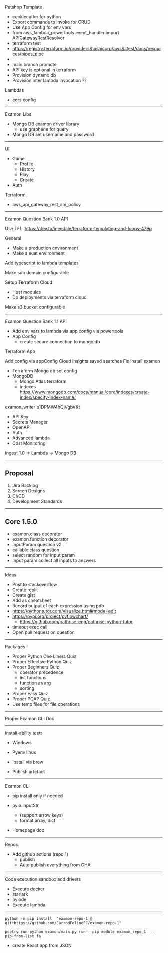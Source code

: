 Petshop Template
- cookiecutter for python
- Export commands to invoke for CRUD
- Use App Config for env vars
- from aws_lambda_powertools.event_handler import APIGatewayRestResolver
- terraform test
- https://registry.terraform.io/providers/hashicorp/aws/latest/docs/resources/pipes_pipe
- 
- main branch promote
- API key is optional in terraform
- Provision dynamo db
- Provision inter lambda invocation ??

Lambdas
- cors config

--------------------------------------------------------------------------------
Examon Libs

- Mongo DB examon driver library
  - use graphene for query
- Mongo DB set username and password

--------------------------------------------------------------------------------

UI
- Game
  - Profile
  - History
  - Play
  - Create
- Auth

Terraform
- aws_api_gateway_rest_api_policy

--------------------------------------------------------------------------------
Examon Question Bank 1.0 API

Use TFL:
  https://dev.to/ineedale/terraform-templating-and-loops-479p

General
* Make a production environment
* Make a euat environment

Add typescript to lambda templates

Make sub domain configurable

Setup Terraform Cloud
* Host modules
* Do deployments via terraform cloud

Make s3 bucket configurable

--------------------------------------------------------------------------------
Examon Question Bank 1.1 API

* Add env vars to lambda via app config via powertools
* App Config
   * create secure connection to mongo db




Terraform App

Add config via appConfig
Cloud insights saved searches
Fix install examon
* Terraform Mongo db set config
* MongoDB
  * Mongo Atlas terraform
  * indexes https://www.mongodb.com/docs/manual/core/indexes/create-index/specify-index-name/

examon_writer
b1DPMW4hQjVgbVKt


* API Key
* Secrets Manager
* OpenAPI
* Auth
* Advanced lambda
* Cost Monitoring

Ingest 1.0 -> Lambda -> Mongo DB

----------------------------------------------------------------------------------
Proposal
----------------------------------------------------------------------------------
1. Jira Backlog
2. Screen Designs
3. CI/CD
4. Development Standards

----------------------------------------------------------------------------------
Core 1.5.0
----------------------------------------------------------------------------------

- examon.class decorator
- examon.function decorator
- InputParam question v2
- callable class question
- select random for input param
- Input param collect all inputs to answers

--------------------------------------------------------------------------------
Ideas
* Post to stackoverflow
* Create replit
* Create gist
* Add as cheatsheet
* Record output of each expression using pdb
* https://pythontutor.com/visualize.html#mode=edit
* https://pypi.org/project/pyflowchart/
  * https://github.com/pathrise-eng/pathrise-python-tutor
* timeout exec call
* Open pull request on question

---------------------------------------------------------------------------------
Packages
* Proper Python One Liners Quiz
* Proper Effective Python Quiz
* Proper Beginners Quiz
    * operator precedence
    * list functions
    * function as arg
    * sorting
* Proper Easy Quiz
* Proper PCAP Quiz
* Use temp files for file operations

---------------------------------------------------------------------------------
Proper Examon CLI Doc

----------------------------------------------------------------------------------

Install-ability tests

* Windows
* Pyenv linux

* Install via brew
* Publish artefact

---------------------------------------------------------------------------------
Examon CLI

* pip install only if needed
* pyip.inputStr
    * (support arrow keys)
    * format array, dict

* Homepage doc


---------------------------------------------------------------------------------

Repos

* Add github actions (repo 1)
    * publish
    * Auto publish everything from GHA

---------------------------------------------------------------------------------

Code execution sandbox add drivers

* Execute docker
* starlark
* pyiode
* Execute lambda

---------------------------------------------------------------------------------

```shell
python -m pip install  "examon-repo-1 @ git+https://github.com/JarrodFolinoFC/examon-repo-1"

poetry run python examon/main.py run --pip-module examon_repo_1  --pip-from-list fa
```

* create React app from JSON

